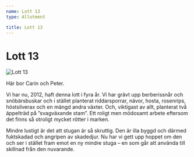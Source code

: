 ```yaml
---
name: Lott 13
type: Allotment

title: Lott 13
---
```

# Lott 13

![Lott 13](/lotter/lott13.jpg#left)

Här bor Carin och Peter.

Vi har nu, 2012, haft denna lott i fyra år. Vi har grävt upp berberissnår och snöbärsbuskar och i stället planterat riddarsporrar, nävor, hosta, rosenrips, höstsilverax och en mängd andra växter. Och, viktigast av allt, planterat två äppelträd på ”svagväxande stam”. 
Ett roligt men mödosamt arbete eftersom det finns så otroligt mycket rötter i marken.

Mindre lustigt är det att stugan är så skruttig. Den är illa byggd och därmed fuktskadad och angripen av skadedjur. Nu har vi gett upp hoppet om den och ser i stället fram emot en ny mindre stuga – en som går att använda till skillnad från den nuvarande.
